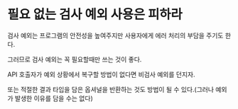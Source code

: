 # 필요 없는 검사 예외 사용은 피하라

검사 예외는 프로그램의 안전성을 높여주지만 사용자에게 에러 처리의 부담을 주기도 한다.

그러므로 검사 예외는 꼭 필요할때만 쓰는 것이 좋다.

API 호출자가 예외 상황에서 복구할 방법이 없다면 비검사 예외를 던지자.

또는 적절한 결과 타입을 담은 옵셔널을 반환하는 것도 방법이 될 수 있다.(그러나 예외가 발생한 이유를 담을 수는 없다)